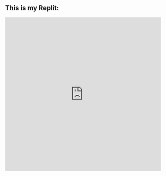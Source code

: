 ## This is my Replit:

<iframe frameborder="0" width="100%" height="500px" src="https://replit.com/@ChaseOtt1/Data-Structures-Project?lite=true"></iframe>
